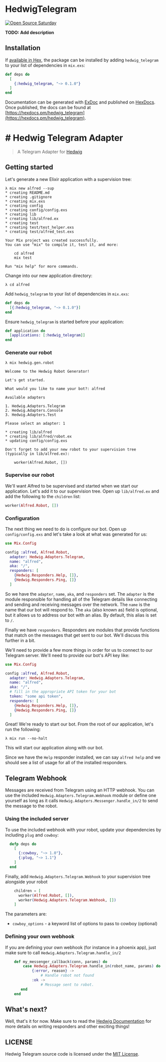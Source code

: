 # HedwigTelegram

[![Open Source Saturday](https://img.shields.io/badge/%E2%9D%A4%EF%B8%8F-open%20source%20saturday-F64060.svg)](https://www.meetup.com/it-IT/Open-Source-Saturday-Milano/)

**TODO: Add description**

## Installation

If [available in Hex](https://hex.pm/docs/publish), the package can be installed
by adding `hedwig_telegram` to your list of dependencies in `mix.exs`:

```elixir
def deps do
  [
    {:hedwig_telegram, "~> 0.1.0"}
  ]
end
```

Documentation can be generated with [ExDoc](https://github.com/elixir-lang/ex_doc)
and published on [HexDocs](https://hexdocs.pm). Once published, the docs can
be found at [https://hexdocs.pm/hedwig_telegram](https://hexdocs.pm/hedwig_telegram).


# # Hedwig Telegram Adapter


> A Telegram Adapter for [Hedwig](https://github.com/hedwig-im/hedwig)

## Getting started

Let's generate a new Elixir application with a supervision tree:

```
λ mix new alfred --sup
* creating README.md
* creating .gitignore
* creating mix.exs
* creating config
* creating config/config.exs
* creating lib
* creating lib/alfred.ex
* creating test
* creating test/test_helper.exs
* creating test/alfred_test.exs

Your Mix project was created successfully.
You can use "mix" to compile it, test it, and more:

    cd alfred
    mix test

Run "mix help" for more commands.
```

Change into our new application directory:

```
λ cd alfred
```

Add `hedwig_telegram` to your list of dependencies in `mix.exs`:

```elixir
def deps do
  [{:hedwig_telegram, "~> 0.1.0"}]
end
```

Ensure `hedwig_telegram` is started before your application:

```elixir
def application do
  [applications: [:hedwig_telegram]]
end
```

### Generate our robot

```
λ mix hedwig.gen.robot

Welcome to the Hedwig Robot Generator!

Let's get started.

What would you like to name your bot?: alfred

Available adapters

1. Hedwig.Adapters.Telegram
2. Hedwig.Adapters.Console
3. Hedwig.Adapters.Test

Please select an adapter: 1

* creating lib/alfred
* creating lib/alfred/robot.ex
* updating config/config.exs

Don't forget to add your new robot to your supervision tree
(typically in lib/alfred.ex):

    worker(Alfred.Robot, [])
```

### Supervise our robot

We'll want Alfred to be supervised and started when we start our application.
Let's add it to our supervision tree. Open up `lib/alfred.ex` and add the
following to the `children` list:

```elixir
worker(Alfred.Robot, [])
```

### Configuration

The next thing we need to do is configure our bot. Open up
`config/config.exs` and let's take a look at what was generated for us:

```elixir
use Mix.Config

config :alfred, Alfred.Robot,
  adapter: Hedwig.Adapters.Telegram,
  name: "alfred",
  aka: "/",
  responders: [
    {Hedwig.Responders.Help, []},
    {Hedwig.Responders.Ping, []}
  ]
```

So we have the `adapter`, `name`, `aka`, and `responders` set. The `adapter` is
the module responsible for handling all of the Telegram details like connecting and
sending and receiving messages over the network. The `name` is the name that our
bot will respond to. The `aka` (also known as) field is optional, but it allows
us to address our bot with an alias. By default, this alias is set to `/`.

Finally we have `responders`. Responders are modules that provide functions that
match on the messages that get sent to our bot. We'll discuss this further in
a bit.

We'll need to provide a few more things in order for us to connect to our Telegram
server. We'll need to provide our bot's API key like:

```elixir
use Mix.Config

config :alfred, Alfred.Robot,
  adapter: Hedwig.Adapters.Telegram,
  name: "alfred",
  aka: "/",
  # fill in the appropriate API token for your bot
  token: "some api token",
  responders: [
    {Hedwig.Responders.Help, []},
    {Hedwig.Responders.Ping, []}
  ]
```

Great! We're ready to start our bot. From the root of our application, let's run
the following:

```
λ mix run --no-halt
```

This will start our application along with our bot.

Since we have the `Help` responder installed, we can say `alfred help` and we
should see a list of usage for all of the installed responders.


## Telegram Webhook
Messages are received from Telegram using an HTTP webhook. You can use the included `Hedwig.Adapters.Telegram.Webhook` module or define one yourself
as long as it calls `Hedwig.Adapters.Messenger.handle_in/2` to send the message to the robot.

### Using the included server

To use the included webhook with your robot, update your dependencies by including `plug` and `cowboy`:

```elixir
  defp deps do
    [
      {:cowboy, "~> 1.0"},
      {:plug, "~> 1.1"}
    ]
  end
```

Finally, add `Hedwig.Adapters.Telegram.Webhook` to your supervision tree alongside your robot

```elixir
    children = [
      worker(Alfred.Robot, []),
      worker(Hedwig.Adapters.Telegram.Webhook, [])
    ]
```

The parameters are:
* `cowboy_options` - a keyword list of options to pass to cowboy (optional)

### Defining your own webhook

If you are defining your own webhook (for instance in a phoenix app), just make sure to call `Hedwig.Adapters.Telegram.handle_in/2`

```elixir
    def my_messenger_callback(conn, params) do
        case Hedwig.Adapters.Telegram.handle_in(robot_name, params) do
            {:error, reason} ->
                # Handle robot not found
            :ok ->
                # Message sent to robot.
       end
    end
```

## What's next?

Well, that's it for now. Make sure to read the [Hedwig Documentation](http://hexdocs.pm/hedwig) for more
details on writing responders and other exciting things!

## LICENSE

Hedwig Telegram source code is licensed under the [MIT License](https://github.com/fusillicode/hedwig_telegram/blob/master/LICENSE.md).


